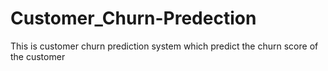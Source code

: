 # Customer_Churn-Predection
This is customer churn prediction system which predict the churn score of the customer
